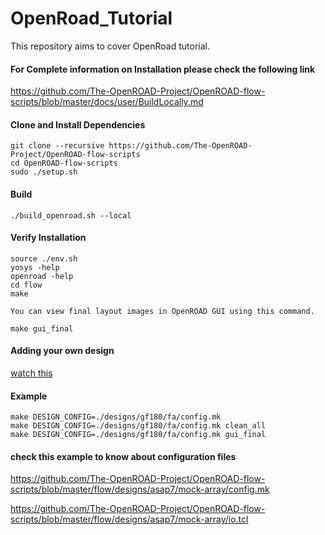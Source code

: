 # OpenRoad_Tutorial
This repository aims to cover OpenRoad tutorial.

#### For Complete information on Installation please check the following link

https://github.com/The-OpenROAD-Project/OpenROAD-flow-scripts/blob/master/docs/user/BuildLocally.md

#### Clone and Install Dependencies

```
git clone --recursive https://github.com/The-OpenROAD-Project/OpenROAD-flow-scripts
cd OpenROAD-flow-scripts
sudo ./setup.sh
```
#### Build

```
./build_openroad.sh --local
```

#### Verify Installation

```
source ./env.sh
yosys -help
openroad -help
cd flow
make

You can view final layout images in OpenROAD GUI using this command.

make gui_final
```
#### Adding your own design
[watch this](https://github.com/visionvlsi/OpenRoad_Tutorial/blob/main/AddingNewDesign.md)

#### Example
```
make DESIGN_CONFIG=./designs/gf180/fa/config.mk
make DESIGN_CONFIG=./designs/gf180/fa/config.mk clean_all
make DESIGN_CONFIG=./designs/gf180/fa/config.mk gui_final
```

#### check this example to know about configuration files

https://github.com/The-OpenROAD-Project/OpenROAD-flow-scripts/blob/master/flow/designs/asap7/mock-array/config.mk

https://github.com/The-OpenROAD-Project/OpenROAD-flow-scripts/blob/master/flow/designs/asap7/mock-array/io.tcl
